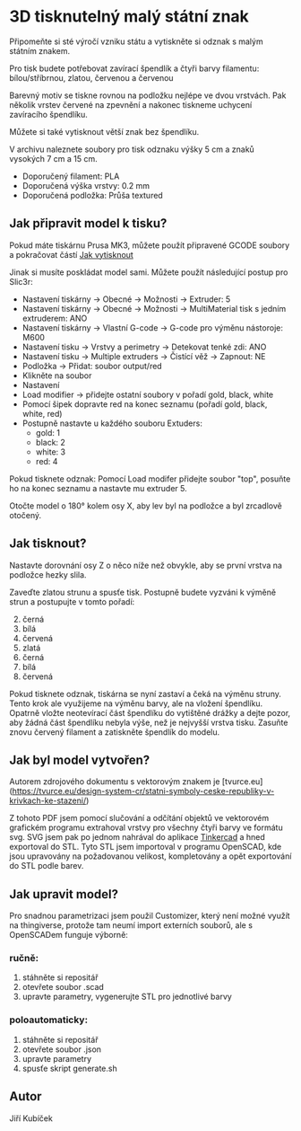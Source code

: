 # 3D tisknutelný malý státní znak

Připomeňte si sté výročí vzniku státu a vytiskněte si odznak s malým státním znakem.

Pro tisk budete potřebovat zavírací špendlík a čtyři barvy filamentu: bílou/stříbrnou, zlatou, červenou a červenou

Barevný motiv se tiskne rovnou na podložku nejlépe ve dvou vrstvách. Pak několik vrstev červené na zpevnění a nakonec tiskneme uchycení zavíracího špendlíku.

Můžete si také vytisknout větší znak bez špendlíku.

V archivu naleznete soubory pro tisk odznaku výšky 5 cm a znaků vysokých 7 cm a 15 cm.

* Doporučený filament: PLA
* Doporučená výška vrstvy: 0.2 mm
* Doporučená podložka: Průša textured

## Jak připravit model k tisku?

Pokud máte tiskárnu Prusa MK3, můžete použít připravené GCODE soubory a pokračovat částí [Jak vytisknout](#jak-tisknout)

Jinak si musíte poskládat model sami. Můžete použít následující postup pro Slic3r:

* Nastavení tiskárny -> Obecné -> Možnosti -> Extruder: 5
* Nastavení tiskárny -> Obecné -> Možnosti -> MultiMaterial tisk s jedním extruderem: ANO
* Nastavení tiskárny -> Vlastní G-code -> G-code pro výměnu nástoroje: M600
* Nastavení tisku -> Vrstvy a perimetry -> Detekovat tenké zdi: ANO
* Nastavení tisku -> Multiple extruders -> Čistící věž -> Zapnout: NE
* Podložka -> Přidat: soubor output/red
* Klikněte na soubor
* Nastavení
* Load modifier -> přidejte ostatní soubory v pořadí gold, black, white
* Pomocí šipek dopravte red na konec seznamu (pořadí gold, black, white, red)
* Postupně nastavte u každého souboru Extuders:
  * gold: 1
  * black: 2
  * white: 3
  * red: 4

Pokud tisknete odznak:
Pomocí Load modifer přidejte soubor "top", posuňte ho na konec seznamu a nastavte mu extruder 5.

Otočte model o 180° kolem osy X, aby lev byl na podložce a byl zrcadlově otočený.

## Jak tisknout?

Nastavte dorovnání osy Z o něco níže než obvykle, aby se první vrstva na podložce hezky slila.

Zaveďte zlatou strunu a spusťe tisk. Postupně budete vyzváni k výměně strun a postupujte v tomto pořadí:

2. černá
3. bílá
4. červená
5. zlatá
6. černá
7. bílá
8. červená

Pokud tisknete odznak, tiskárna se nyní zastaví a čeká na výměnu struny. Tento krok ale využijeme na výměnu barvy, ale na vložení špendlíku. Opatrně vložte neotevírací část špendlíku do vytištěné drážky a dejte pozor, aby žádná část špendlíku nebyla výše, než je nejvyšší vrstva tisku. Zasuňte znovu červený filament a zatiskněte špendlík do modelu.

## Jak byl model vytvořen?

Autorem zdrojového dokumentu s vektorovým znakem je [tvurce.eu] (https://tvurce.eu/design-system-cr/statni-symboly-ceske-republiky-v-krivkach-ke-stazeni/)

Z tohoto PDF jsem pomocí slučování a odčítání objektů ve vektorovém grafickém programu extrahoval vrstvy pro všechny čtyři barvy ve formátu svg.
SVG jsem pak po jednom nahrával do aplikace [Tinkercad](https://www.tinkercad.com/) a hned exportoval do STL.
Tyto STL jsem importoval v programu OpenSCAD, kde jsou upravovány na požadovanou velikost, kompletovány a opět exportování do STL podle barev.

## Jak upravit model?

Pro snadnou parametrizaci jsem použil Customizer, který není možné využít na thingiverse, protože tam neumí import externích souborů, ale s OpenSCADem funguje výborně:

### ručně:
1. stáhněte si repositář
2. otevřete soubor .scad
3. upravte parametry, vygenerujte STL pro jednotlivé barvy

### poloautomaticky:
1. stáhněte si repositář
2. otevřete soubor .json
3. upravte parametry
4. spusťe skript generate.sh

## Autor

Jiří Kubíček
